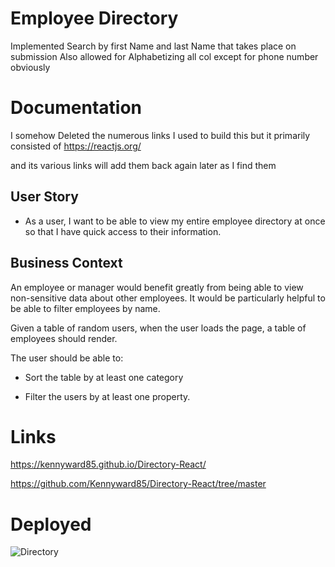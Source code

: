 # Employee Directory
Implemented Search by first Name and last Name that takes place on submission 
Also allowed for Alphabetizing all col except for phone number obviously 

# Documentation
I somehow Deleted the numerous links I used to build this but it primarily consisted of 
https://reactjs.org/

and its various links will add them back again later as I find them 

## User Story

* As a user, I want to be able to view my entire employee directory at once so that I have quick access to their information.

## Business Context

An employee or manager would benefit greatly from being able to view non-sensitive data about other employees. It would be particularly helpful to be able to filter employees by name.

Given a table of random users, when the user loads the page, a table of employees should render. 

The user should be able to:

  * Sort the table by at least one category

  * Filter the users by at least one property.
  
  # Links
  
 https://kennyward85.github.io/Directory-React/
 
 https://github.com/Kennyward85/Directory-React/tree/master

# Deployed
![Directory](https://user-images.githubusercontent.com/66036794/90950236-533a5780-e415-11ea-8f1e-cb0f4d41dd8d.png)
